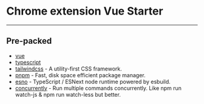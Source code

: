 # Chrome extension Vue Starter

---

## Pre-packed

- [vue](https://vuejs.org/)
- [typescript](https://www.typescriptlang.org/)
- [tailwindcss](https://tailwindcss.com/) - A utility-first CSS framework.
- [pnpm](https://pnpm.io/) - Fast, disk space efficient package manager.
- [esno](https://www.npmjs.com/package/esno) - TypeScript / ESNext node runtime powered by esbuild.
- [concurrently](https://www.npmjs.com/package/concurrently) - Run multiple commands concurrently. Like npm run watch-js & npm run watch-less but better.
